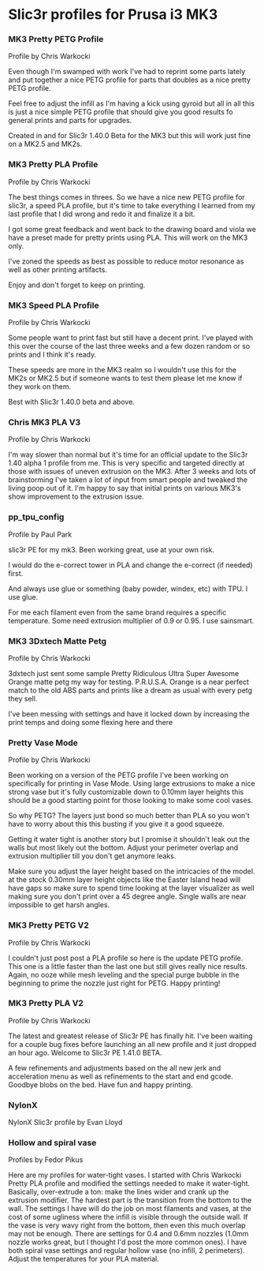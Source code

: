 # Slic3r profiles for Prusa i3 MK3

### MK3 Pretty PETG Profile
Profile by Chris Warkocki

Even though I'm swamped with work I've had to reprint some parts lately and put together a nice PETG profile for parts that doubles as a nice pretty PETG profile.

Feel free to adjust the infill as I'm having a kick using gyroid but all in all this is just a nice simple PETG profile that should give you good results fo general prints and parts for upgrades.

Created in and for Slic3r 1.40.0 Beta for the MK3 but this will work just fine on a MK2.5 and MK2s.
### MK3 Pretty PLA Profile
Profile by Chris Warkocki

The best things comes in threes. So we have a nice new PETG profile for slic3r, a speed PLA profile, but it's time to take everything I learned from my last profile that I did wrong and redo it and finalize it a bit.

I got some great feedback and went back to the drawing board and viola we have a preset made for pretty prints using PLA. This will work on the MK3 only.

I've zoned the speeds as best as possible to reduce motor resonance as well as other printing artifacts.

Enjoy and don't forget to keep on printing.

### MK3 Speed PLA Profile
Profile by Chris Warkocki

Some people want to print fast but still have a decent print. I've played with this over the course of the last three weeks and a few dozen random or so prints and I think it's ready.

These speeds are more in the MK3 realm so I wouldn't use this for the MK2s or MK2.5 but if someone wants to test them please let me know if they work on them.

Best with Slic3r 1.40.0 beta and above.

### Chris MK3 PLA V3
Profile by Chris Warkocki

I'm way slower than normal but it's time for an official update to the Slic3r 1.40 alpha 1 profile from me. This is very specific and targeted directly at those with issues of uneven extrusion on the MK3. After 3 weeks and lots of brainstorming I've taken a lot of input from smart people and tweaked the living poop out of it. I'm happy to say that initial prints on various MK3's show improvement to the extrusion issue.

### pp_tpu_config
Profile by Paul Park

slic3r PE for my mk3. Been working great, use at your own risk.

I would do the e-correct tower in PLA and change the e-correct (if needed) first.

And always use glue or something (baby powder, windex, etc) with TPU. I use glue.

For me each filament even from the same brand requires a specific temperature. Some need extrusion multiplier of 0.9 or 0.95. I use sainsmart.

### MK3 3Dxtech Matte Petg
Profile by Chris Warkocki

3dxtech just sent some sample Pretty Ridiculous Ultra Super Awesome Orange matte petg my way for testing. P.R.U.S.A. Orange is a near perfect match to the old ABS parts and prints like a dream as usual with every petg they sell.

I've been messing with settings and have it locked down by increasing the print temps and doing some flexing here and there

### Pretty Vase Mode
Profile by Chris Warkocki

Been working on a version of the PETG profile I've been working on specifically for printing in Vase Mode. Using large extrusions to make a nice strong vase but it's fully customizable down to 0.10mm layer heights this should be a good starting point for those looking to make some cool vases.

So why PETG? The layers just bond so much better than PLA so you won't have to worry about this this busting if you give it a good squeeze.

Getting it water tight is another story but I promise it shouldn't leak out the walls but most likely out the bottom. Adjust your perimeter overlap and extrusion multiplier till you don't get anymore leaks.

Make sure you adjust the layer height based on the intricacies of the model. at the stock 0.30mm layer height objects like the Easter Island head will have gaps so make sure to spend time looking at the layer visualizer as well making sure you don't print over a 45 degree angle. Single walls are near impossible to get harsh angles.

### MK3 Pretty PETG V2
Profile by Chris Warkocki

I couldn't just post post a PLA profile so here is the update PETG profile. This one is a little faster than the last one but still gives really nice results. Again, no ooze while mesh leveling and the special purge bubble in the beginning to prime the nozzle just right for PETG. Happy printing!

### MK3 Pretty PLA V2
Profile by Chris Warkocki

The latest and greatest release of Slic3r PE has finally hit. I've been waiting for a couple bug fixes before launching an all new profile and it just dropped an hour ago. Welcome to Slic3r PE 1.41.0 BETA. 

A few refinements and adjustments based on the all new jerk and acceleration menu as well as refinements to the start and end gcode. Goodbye blobs on the bed. Have fun and happy printing.

### NylonX
NylonX Slic3r profile by Evan Lloyd

### Hollow and spiral vase
Profiles by Fedor Pikus

Here are my profiles for water-tight vases. I started with Chris Warkocki Pretty PLA profile and modified the settings needed to make it water-tight. Basically, over-extrude a ton: make the lines wider and crank up the extrusion modifier. The hardest part is the transition from the bottom to the wall. The settings I have will do the job on most filaments and vases, at the cost of some ugliness where the infill is visible through the outside wall. If the vase is very wavy right from the bottom, then even this much overlap may not be enough. There are settings for 0.4 and 0.6mm nozzles (1.0mm nozzle works great, but I thought I'd post the more common ones). I have both spiral vase settings and regular hollow vase (no infill, 2 perimeters). Adjust the temperatures for your PLA material.